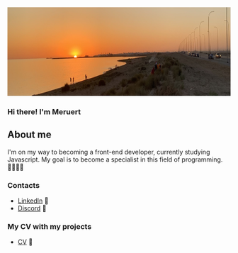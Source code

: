 <img src="IMG_2838.jpeg" width="1000" height="200" alt="icon">

### Hi there! I'm Meruert
## About me
I'm on my way to becoming a front-end developer, currently studying Javascript. My goal is to become a specialist in this field of programming. 👩🏻‍💻✨

### Contacts
- [LinkedIn](https://www.linkedin.com/in/meruert-amantay/) 🌱
- [Discord](https://discordapp.com/users/431131454496309259/) 👾

### My CV with my projects
- [CV](https://merumerum.github.io/rsschool-cv/)  🌠
<!--
**merumerum/merumerum** is a ✨ _special_ ✨ repository because its `README.md` (this file) appears on your GitHub profile.

Here are some ideas to get you started:

- 🔭 I’m currently working on ...
- 🌱 I’m currently learning ...
- 👯 I’m looking to collaborate on ...
- 🤔 I’m looking for help with ...
- 💬 Ask me about ...
- 📫 How to reach me: ...
- 😄 Pronouns: ...
- ⚡ Fun fact: ...
-->
